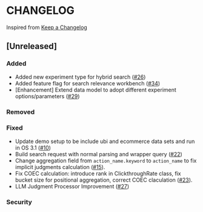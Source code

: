 # CHANGELOG

Inspired from [Keep a Changelog](https://keepachangelog.com/en/1.0.0/)

## [Unreleased]

### Added
- Added new experiment type for hybrid search ([#26](https://github.com/opensearch-project/search-relevance/pull/26))
- Added feature flag for search relevance workbench ([#34](https://github.com/opensearch-project/search-relevance/pull/34))
- [Enhancement] Extend data model to adopt different experiment options/parameters ([#29](https://github.com/opensearch-project/search-relevance/issues/29))

### Removed

### Fixed

 - Update demo setup to be include ubi and ecommerce data sets and run in OS 3.1 ([#10](https://github.com/opensearch-project/search-relevance/issues/10))
 - Build search request with normal parsing and wrapper query ([#22](https://github.com/opensearch-project/search-relevance/pull/22))
 - Change aggregation field from `action_name.keyword` to `action_name` to fix implicit judgments calculation ([#15](https://github.com/opensearch-project/search-relevance/issues/10)).
 - Fix COEC calculation: introduce rank in ClickthroughRate class, fix bucket size for positional aggregation, correct COEC claculation ([#23](https://github.com/opensearch-project/search-relevance/issues/23)).
 - LLM Judgment Processor Improvement ([#27](https://github.com/opensearch-project/search-relevance/pull/27))

### Security
